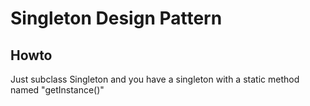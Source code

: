 # Singleton Design Pattern

## Howto

Just subclass Singleton and you have a singleton with a static method named
"getInstance()"